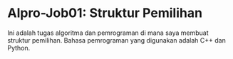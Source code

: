 ﻿# Alpro-Job01: Struktur Pemilihan
Ini adalah tugas algoritma dan pemrograman di mana saya membuat struktur pemilihan. Bahasa pemrograman yang digunakan adalah C++ dan Python.
